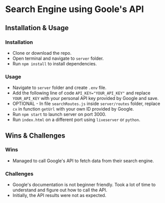 # Search Engine using Goole's API

## Installation & Usage

### Installation

* Clone or download the repo.
* Open terminal and navigate to `server` folder.
* Run `npm install` to install dependencies.

### Usage

* Navigate to `server` folder and create `.env` file.
* Add the following line of code `API_KEY="YOUR_API_KEY"` and replace `YOUR_API_KEY` with your personal API key provided by Google and save.
* OPTIONAL - In file `searchRoutes.js` inside `server/routes` folder, replace `cx` in function `getUrl` with your own ID provided by Google.
* Run `npm start` to launch server on port 3000.
* Run `index.html` on a different port using `liveserver` or `python`.

## Wins & Challenges

### Wins

* Managed to call Google's API to fetch data from their search engine.

### Challenges

* Google's documentation is not beginner friendly. Took a lot of time to understand and figure out how to call the API.
* Initially, the API results were not as expected.